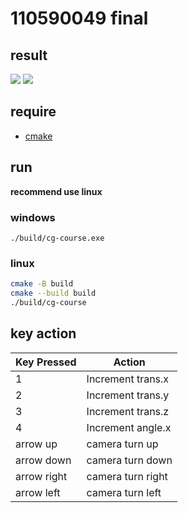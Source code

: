 # 110590049 final

## result

![](https://imgur.com/JDM4Mvn.png)
![](https://imgur.com/2pWPjj2.png)

## require
* [cmake](https://github.com/Kitware/CMake/releases/download/v3.29.2/cmake-3.29.2-windows-x86_64.msi)

<!-- ###  ubuntu

* install [wsl](https://apps.microsoft.com/detail/9pdxgncfsczv?ocid=pdpshare&hl=en-us&gl=US)

```
sudo apt install g++
sudo apt install cmake

``` -->


## run
**recommend use linux**
### windows
<!-- install `cmake tools` in your vscode -->
```
./build/cg-course.exe
```


### linux
```bash
cmake -B build
cmake --build build
./build/cg-course
```
## key action

| Key Pressed | Action             |
| ----------- | ------------------ |
| 1           | Increment trans.x  |
| 2           | Increment trans.y  |
| 3           | Increment trans.z  |
| 4           | Increment angle.x  |
| arrow up    | camera turn up     |
| arrow down  | camera turn down   |
| arrow right | camera turn  right |
| arrow left  | camera turn left   |
